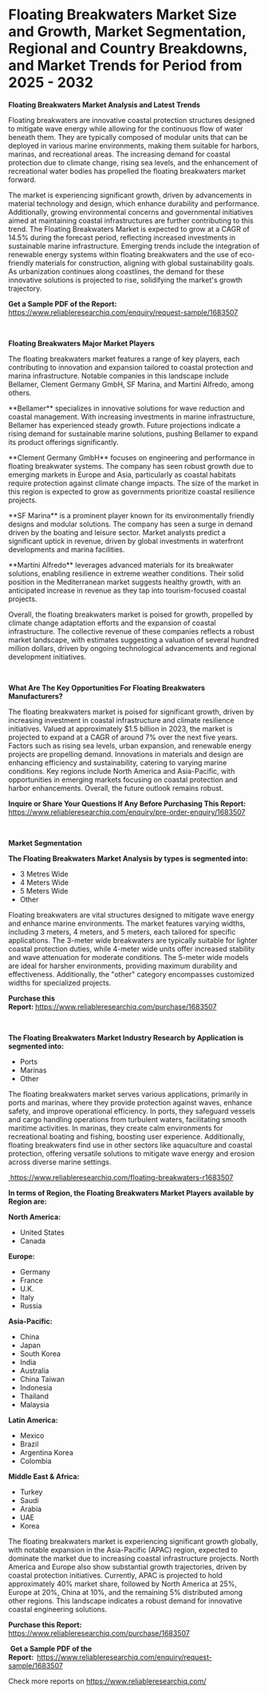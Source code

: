 <p><h1>Floating Breakwaters Market Size and Growth, Market Segmentation, Regional and Country Breakdowns, and Market Trends for Period from 2025 -  2032</h1></p><p><strong>Floating Breakwaters Market Analysis and Latest Trends</strong></p>
<p><p>Floating breakwaters are innovative coastal protection structures designed to mitigate wave energy while allowing for the continuous flow of water beneath them. They are typically composed of modular units that can be deployed in various marine environments, making them suitable for harbors, marinas, and recreational areas. The increasing demand for coastal protection due to climate change, rising sea levels, and the enhancement of recreational water bodies has propelled the floating breakwaters market forward.</p><p>The market is experiencing significant growth, driven by advancements in material technology and design, which enhance durability and performance. Additionally, growing environmental concerns and governmental initiatives aimed at maintaining coastal infrastructures are further contributing to this trend. The Floating Breakwaters Market is expected to grow at a CAGR of 14.5% during the forecast period, reflecting increased investments in sustainable marine infrastructure. Emerging trends include the integration of renewable energy systems within floating breakwaters and the use of eco-friendly materials for construction, aligning with global sustainability goals. As urbanization continues along coastlines, the demand for these innovative solutions is projected to rise, solidifying the market's growth trajectory.</p></p>
<p><strong>Get a Sample PDF of the Report:&nbsp;</strong> <a href="https://www.reliableresearchiq.com/enquiry/request-sample/1683507?utm_campaign=2783&utm_medium=2&utm_source=Github&utm_content=ia&utm_term=10042025&utm_id=floating-breakwaters">https://www.reliableresearchiq.com/enquiry/request-sample/1683507</a></p>
<p>&nbsp;</p>
<p><strong>Floating Breakwaters Major Market Players</strong></p>
<p><p>The floating breakwaters market features a range of key players, each contributing to innovation and expansion tailored to coastal protection and marina infrastructure. Notable companies in this landscape include Bellamer, Clement Germany GmbH, SF Marina, and Martini Alfredo, among others.</p><p>**Bellamer** specializes in innovative solutions for wave reduction and coastal management. With increasing investments in marine infrastructure, Bellamer has experienced steady growth. Future projections indicate a rising demand for sustainable marine solutions, pushing Bellamer to expand its product offerings significantly.</p><p>**Clement Germany GmbH** focuses on engineering and performance in floating breakwater systems. The company has seen robust growth due to emerging markets in Europe and Asia, particularly as coastal habitats require protection against climate change impacts. The size of the market in this region is expected to grow as governments prioritize coastal resilience projects.</p><p>**SF Marina** is a prominent player known for its environmentally friendly designs and modular solutions. The company has seen a surge in demand driven by the boating and leisure sector. Market analysts predict a significant uptick in revenue, driven by global investments in waterfront developments and marina facilities.</p><p>**Martini Alfredo** leverages advanced materials for its breakwater solutions, enabling resilience in extreme weather conditions. Their solid position in the Mediterranean market suggests healthy growth, with an anticipated increase in revenue as they tap into tourism-focused coastal projects.</p><p>Overall, the floating breakwaters market is poised for growth, propelled by climate change adaptation efforts and the expansion of coastal infrastructure. The collective revenue of these companies reflects a robust market landscape, with estimates suggesting a valuation of several hundred million dollars, driven by ongoing technological advancements and regional development initiatives.</p></p>
<p>&nbsp;</p>
<p><strong>What Are The Key Opportunities For Floating Breakwaters Manufacturers?</strong></p>
<p><p>The floating breakwaters market is poised for significant growth, driven by increasing investment in coastal infrastructure and climate resilience initiatives. Valued at approximately $1.5 billion in 2023, the market is projected to expand at a CAGR of around 7% over the next five years. Factors such as rising sea levels, urban expansion, and renewable energy projects are propelling demand. Innovations in materials and design are enhancing efficiency and sustainability, catering to varying marine conditions. Key regions include North America and Asia-Pacific, with opportunities in emerging markets focusing on coastal protection and harbor enhancements. Overall, the future outlook remains robust.</p></p>
<p><strong>Inquire or Share Your Questions If Any Before Purchasing This Report:</strong> <a href="https://www.reliableresearchiq.com/enquiry/pre-order-enquiry/1683507?utm_campaign=2783&utm_medium=2&utm_source=Github&utm_content=ia&utm_term=10042025&utm_id=floating-breakwaters">https://www.reliableresearchiq.com/enquiry/pre-order-enquiry/1683507</a></p>
<p>&nbsp;</p>
<p><strong>Market Segmentation</strong></p>
<p><strong>The Floating Breakwaters Market Analysis by types is segmented into:</strong></p>
<p><ul><li>3 Metres Wide</li><li>4 Meters Wide</li><li>5 Meters Wide</li><li>Other</li></ul></p>
<p><p>Floating breakwaters are vital structures designed to mitigate wave energy and enhance marine environments. The market features varying widths, including 3 meters, 4 meters, and 5 meters, each tailored for specific applications. The 3-meter wide breakwaters are typically suitable for lighter coastal protection duties, while 4-meter wide units offer increased stability and wave attenuation for moderate conditions. The 5-meter wide models are ideal for harsher environments, providing maximum durability and effectiveness. Additionally, the "other" category encompasses customized widths for specialized projects.</p></p>
<p><strong>Purchase this Report:&nbsp;</strong><a href="https://www.reliableresearchiq.com/purchase/1683507?utm_campaign=2783&utm_medium=2&utm_source=Github&utm_content=ia&utm_term=10042025&utm_id=floating-breakwaters">https://www.reliableresearchiq.com/purchase/1683507</a></p>
<p>&nbsp;</p>
<p><strong>The Floating Breakwaters Market Industry Research by Application is segmented into:</strong></p>
<p><ul><li>Ports</li><li>Marinas</li><li>Other</li></ul></p>
<p><p>The floating breakwaters market serves various applications, primarily in ports and marinas, where they provide protection against waves, enhance safety, and improve operational efficiency. In ports, they safeguard vessels and cargo handling operations from turbulent waters, facilitating smooth maritime activities. In marinas, they create calm environments for recreational boating and fishing, boosting user experience. Additionally, floating breakwaters find use in other sectors like aquaculture and coastal protection, offering versatile solutions to mitigate wave energy and erosion across diverse marine settings.</p></p>
<p><a href="https://www.reliableresearchiq.com/floating-breakwaters-r1683507?utm_campaign=2783&utm_medium=2&utm_source=Github&utm_content=ia&utm_term=10042025&utm_id=floating-breakwaters">&nbsp;https://www.reliableresearchiq.com/floating-breakwaters-r1683507</a></p>
<p><strong>In terms of Region, the Floating Breakwaters Market Players available by Region are:</strong></p>
<p>
    <p> <strong> North America: </strong>
        <ul>
            <li>United States</li>
            <li>Canada</li>
        </ul>
        </p> 
    <p> <strong> Europe: </strong>
        <ul>
            <li>Germany</li>
            <li>France</li>
            <li>U.K.</li>
            <li>Italy</li>
            <li>Russia</li>
        </ul>
        </p> 
    <p> <strong> Asia-Pacific: </strong>
        <ul>
            <li>China</li>
            <li>Japan</li>
            <li>South Korea</li>
            <li>India</li>
            <li>Australia</li>
            <li>China Taiwan</li>
            <li>Indonesia</li>
            <li>Thailand</li>
            <li>Malaysia</li>
        </ul>
        </p> 
    <p> <strong> Latin America: </strong>
        <ul>
            <li>Mexico</li>
            <li>Brazil</li>
            <li>Argentina Korea</li>
            <li>Colombia</li>
        </ul>
        </p> 
    <p> <strong> Middle East & Africa: </strong>
        <ul>
            <li>Turkey</li>
            <li>Saudi</li>
            <li>Arabia</li>
            <li>UAE</li>
            <li>Korea</li>
        </ul>
    </p>
    </p>
<p><p>The floating breakwaters market is experiencing significant growth globally, with notable expansion in the Asia-Pacific (APAC) region, expected to dominate the market due to increasing coastal infrastructure projects. North America and Europe also show substantial growth trajectories, driven by coastal protection initiatives. Currently, APAC is projected to hold approximately 40% market share, followed by North America at 25%, Europe at 20%, China at 10%, and the remaining 5% distributed among other regions. This landscape indicates a robust demand for innovative coastal engineering solutions.</p></p>
<p><strong>Purchase this Report: </strong><a href="https://www.reliableresearchiq.com/purchase/1683507?utm_campaign=2783&utm_medium=2&utm_source=Github&utm_content=ia&utm_term=10042025&utm_id=floating-breakwaters">https://www.reliableresearchiq.com/purchase/1683507</a></p>
<p>&nbsp;<strong>Get a Sample PDF of the Report:&nbsp;&nbsp;</strong><a href="https://www.reliableresearchiq.com/enquiry/request-sample/1683507?utm_campaign=2783&utm_medium=2&utm_source=Github&utm_content=ia&utm_term=10042025&utm_id=floating-breakwaters">https://www.reliableresearchiq.com/enquiry/request-sample/1683507</a></p>
<p><strong></strong></p>
<p>Check more reports on <a href="https://www.reliableresearchiq.com/?utm_campaign=2783&utm_medium=2&utm_source=Github&utm_content=ia&utm_term=10042025&utm_id=floating-breakwaters">https://www.reliableresearchiq.com/</a></p>